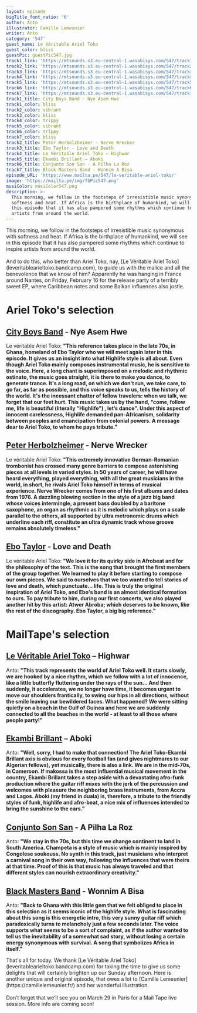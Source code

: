 ```yaml
---
layout: episode
bigTitle_font_ratio: '6'
author: Anto
illustrator: Camille Lemeunier
writer: Anto
category: '547'
guest_name: Le Véritable Ariel Toko
guest_color: bliss
guestPic: guestPic547.jpg
track1_link: 'https://mtsounds.s3.eu-central-1.wasabisys.com/547/track1.mp3'
track2_link: 'https://mtsounds.s3.eu-central-1.wasabisys.com/547/track2.mp3'
track3_link: 'https://mtsounds.s3.eu-central-1.wasabisys.com/547/track3.mp3'
track4_link: 'https://mtsounds.s3.eu-central-1.wasabisys.com/547/track4.mp3'
track5_link: 'https://mtsounds.s3.eu-central-1.wasabisys.com/547/track5.mp3'
track6_link: 'https://mtsounds.s3.eu-central-1.wasabisys.com/547/track6.mp3'
track7_link: 'https://mtsounds.s3.eu-central-1.wasabisys.com/547/track7.mp3'
track1_title: City Boys Band - Nye Asem Hwe
track1_color: bliss
track2_color: vibrant
track3_color: bliss
track4_color: trippy
track5_color: vibrant
track6_color: trippy
track7_color: bliss
track2_title: Peter Herbolzheimer - Nerve Wrecker
track3_title: Ebo Taylor - Love and Death
track4_title: Le Véritable Ariel Toko – Highwar
track5_title: Ekambi Brillant – Aboki
track6_title: Conjunto Son San - A Pilha La Roz
track7_title: Black Masters Band - Wonnim A Bisa
episode_URL: 'https://www.mailta.pe/547/le-veritable-ariel-toko/'
image: 'https://mailta.pe/img/fbPic547.png'
musiColor: musiColor547.png
description: >-
  This morning, we follow in the footsteps of irresistible music synonymous with
  softness and heat. If Africa is the birthplace of humankind, we will see in
  this episode that it has also pampered some rhythms which continue to inspire
  artists from around the world.
---
```

<p id="introduction">
	This morning, we follow in the footsteps of irresistible music synonymous with softness and heat. If Africa is the birthplace of humankind, we will see in this episode that it has also pampered some rhythms which continue to inspire artists from around the world.
	<br><br>
  And to do this, who better than Ariel Toko, nay, [Le Véritable Ariel Toko](leveritablearieltoko.bandcamp.com), to guide us with the malice and all the benevolence that we know of him? Apparently he was hanging in France around Nantes, on Friday, February 16 for the release party of a terribly sweet EP, where Caribbean notes and some Balkan influences also jostle.
</p>

# Ariel Toko's selection

## [City Boys Band](https://www.discogs.com/fr/artist/1330092-City-Boys-International-Band) - Nye Asem Hwe

Le véritable Ariel Toko: **"**This reference takes place in the late 70s, in Ghana, homeland of Ebo Taylor who we will meet again later in this episode. It gives us an insight into what Highlife style is all about. Even though Ariel Toko mainly composes instrumental music, he is sensitive to the voice. Here, a long chant is superimposed on a melodic and rhythmic ostinato, the music goes straight, it is there to make you dance, to generate trance. It's a long road, on which we don't run, we take care, to go far, as far as possible, and this voice speaks to us, tells the history of the world. It's the incessant chatter of fellow travelers: when we talk, we forget that our feet hurt. This music takes us by the hand, “come, follow me, life is beautiful (literally “Highlife”) , let’s dance". Under this aspect of innocent carelessness, Highlife demanded pan-Africanism, solidarity between peoples and emancipation from colonial powers. A message dear to Ariel Toko, to whom he pays tribute.**"**

## [Peter Herbolzheimer](https://www.discogs.com/fr/artist/96398-Peter-Herbolzheimer) - Nerve Wrecker

Le véritable Ariel Toko: **"**This extremely innovative German-Romanian trombonist has crossed many genre barriers to compose astonishing pieces at all levels in varied styles. In 50 years of career, he will have heard everything, played everything, with all the great musicians in the world, in short, he rivals Ariel Toko himself in terms of musical experience. Nerve Wrecker comes from one of his first albums and dates from 1976. A dazzling blowing section in the style of a jazz big band whose voices intermingle, a present bass doubled by a baritone saxophone, an organ as rhythmic as it is melodic which plays on a scale parallel to the others, all supported by ultra metronomic drums which underline each riff, constitute an ultra dynamic track whose groove remains absolutely timeless.**"**

## [Ebo Taylor](https://ebotaylor.bandcamp.com/) - Love and Death

Le véritable Ariel Toko: **"**We love it for its quirky side in Afrobeat and for the philosophy of the text. This is the song that brought the first members of the group together. We learned to play it before starting to compose our own pieces. We said to ourselves that we too wanted to tell stories of love and death, which punctuate… life. This is truly the original inspiration of Ariel Toko, and Ebo's band is an almost identical formation to ours. To pay tribute to him, during our first concerts, we also played another hit by this artist: Atwer Abroba; which deserves to be known, like the rest of the discography. Ebo Taylor, a big big reference.**"**

# MailTape's selection

## [Le Véritable Ariel Toko](leveritablearieltoko.bandcamp.com) – Highwar
Anto: **"**This track represents the world of Ariel Toko well. It starts slowly, we are hooked by a nice rhythm, which we follow with a lot of innocence, like a little butterfly fluttering under the rays of the sun... And then suddenly, it accelerates, we no longer have time, it becomes urgent to move our shoulders frantically, to swing our hips in all directions, without the smile leaving our bewildered faces. What happened? We were sitting quietly on a beach in the Gulf of Guinea and here we are suddenly connected to all the beaches in the world - at least to all those where people party!**"**

## [Ekambi Brillant](ekambibrillant.bandcamp.com/) – Aboki

Anto: **"**Well, sorry, I had to make that connection! The Ariel Toko-Ekambi Brillant axis is obvious for every football fan (and gives nightmares to our Algerian fellows), yet musically, there is also a link. We are in the mid-70s, in Cameroon. If makossa is the most influential musical movement in the country, Ekambi Brillant takes a step aside with a devastating afro-funk production where the guitar riff mixes with the jerk of the percussion and welcomes with pleasure the neighboring brass instruments, from Accra and Lagos. Aboki (my friend in duala) is, therefore, a tribute to the friendly styles of funk, highlife and afro-beat, a nice mix of influences intended to bring the sunshine to the ears.**"**

## [Conjunto Son San](https://www.discogs.com/artist/2549871-Conjunto-Son-San) - A Pilha La Roz

Anto: **"**We stay in the 70s, but this time we change continent to land in South America. Champeta is a style of music which is mainly inspired by Congolese soukouss. No synth in this track, just musicians who interpret a carnival song in their own way, following the influences that were theirs at that time. Proof of this is that music has always traveled and that different styles can nourish extraordinary creativity.**"**

## [Black Masters Band](https://www.discogs.com/fr/artist/1586556-The-Black-Masters-Band) - Wonnim A Bisa

Anto: **"**Back to Ghana with this little gem that we felt obliged to place in this selection as it seems iconic of the highlife style. What is fascinating about this song is this energetic intro, this very sunny guitar riff which paradoxically turns to melancholy just a few seconds later. The voice supports what seems to be a sort of complaint, as if the author wanted to tell us the inevitability of a somewhat sad story, without losing a certain energy synonymous with survival. A song that symbolizes Africa in itself.**"**

<p id="outroduction">That's all for today.
We thank [Le Véritable Ariel Toko](leveritablearieltoko.bandcamp.com) for taking the time to give us some delights that will certainly brighten up our Sunday afternoon. Here is another unique and original episode, that owes a lot to [Camille Lemeunier](https://camillelemeunier.fr/) and her wonderful illustration.
<br><br>
Don’t forget that we’ll see you on March 29 in Paris for a Mail Tape live session.
More info are coming soon!</p>
